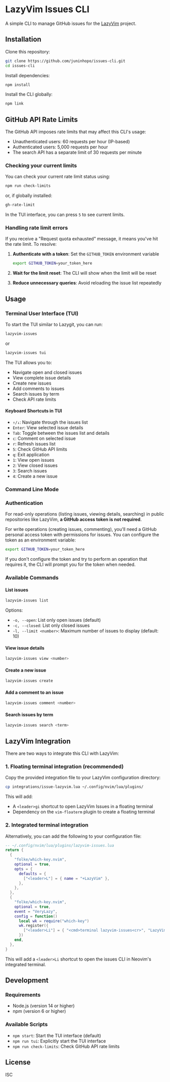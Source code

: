 # LazyVim Issues CLI

A simple CLI to manage GitHub issues for the [LazyVim](https://github.com/LazyVim/LazyVim) project.

## Installation

Clone this repository:

```bash
git clone https://github.com/juninhopo/issues-cli.git
cd issues-cli
```

Install dependencies:

```bash
npm install
```

Install the CLI globally:

```bash
npm link
```

## GitHub API Rate Limits

The GitHub API imposes rate limits that may affect this CLI's usage:

- Unauthenticated users: 60 requests per hour (IP-based)
- Authenticated users: 5,000 requests per hour
- The search API has a separate limit of 30 requests per minute

### Checking your current limits

You can check your current rate limit status using:

```bash
npm run check-limits
```

or, if globally installed:

```bash
gh-rate-limit
```

In the TUI interface, you can press `5` to see current limits.

### Handling rate limit errors

If you receive a "Request quota exhausted" message, it means you've hit the rate limit. To resolve:

1. **Authenticate with a token**: Set the `GITHUB_TOKEN` environment variable
   ```bash
   export GITHUB_TOKEN=your_token_here
   ```

2. **Wait for the limit reset**: The CLI will show when the limit will be reset

3. **Reduce unnecessary queries**: Avoid reloading the issue list repeatedly

## Usage

### Terminal User Interface (TUI)

To start the TUI similar to Lazygit, you can run:

```bash
lazyvim-issues
```

or

```bash
lazyvim-issues tui
```

The TUI allows you to:
- Navigate open and closed issues
- View complete issue details
- Create new issues
- Add comments to issues
- Search issues by term
- Check API rate limits

#### Keyboard Shortcuts in TUI
- `↑/↓`: Navigate through the issues list
- `Enter`: View selected issue details
- `Tab`: Toggle between the issues list and details
- `c`: Comment on selected issue
- `r`: Refresh issues list
- `5`: Check GitHub API limits
- `q`: Exit application
- `1`: View open issues
- `2`: View closed issues
- `3`: Search issues
- `4`: Create a new issue

### Command Line Mode

### Authentication

For read-only operations (listing issues, viewing details, searching) in public repositories like LazyVim, **a GitHub access token is not required**.

For write operations (creating issues, commenting), you'll need a GitHub personal access token with permissions for issues. You can configure the token as an environment variable:

```bash
export GITHUB_TOKEN=your_token_here
```

If you don't configure the token and try to perform an operation that requires it, the CLI will prompt you for the token when needed.

### Available Commands

#### List issues

```bash
lazyvim-issues list
```

Options:
- `-o, --open`: List only open issues (default)
- `-c, --closed`: List only closed issues
- `-l, --limit <number>`: Maximum number of issues to display (default: 10)

#### View issue details

```bash
lazyvim-issues view <number>
```

#### Create a new issue

```bash
lazyvim-issues create
```

#### Add a comment to an issue

```bash
lazyvim-issues comment <number>
```

#### Search issues by term

```bash
lazyvim-issues search <term>
```

## LazyVim Integration

There are two ways to integrate this CLI with LazyVim:

### 1. Floating terminal integration (recommended)

Copy the provided integration file to your LazyVim configuration directory:

```bash
cp integrations/issue-lazyvim.lua ~/.config/nvim/lua/plugins/
```

This will add:
- A `<leader>gi` shortcut to open LazyVim Issues in a floating terminal
- Dependency on the `vim-floaterm` plugin to create a floating terminal

### 2. Integrated terminal integration

Alternatively, you can add the following to your configuration file:

```lua
-- ~/.config/nvim/lua/plugins/lazyvim-issues.lua
return {
  {
    "folke/which-key.nvim",
    optional = true,
    opts = {
      defaults = {
        ["<leader>L"] = { name = "+LazyVim" },
      },
    },
  },
  {
    "folke/which-key.nvim",
    optional = true,
    event = "VeryLazy",
    config = function()
      local wk = require("which-key")
      wk.register({
        ["<leader>Li"] = { "<cmd>terminal lazyvim-issues<cr>", "LazyVim Issues" },
      })
    end,
  },
}
```

This will add a `<leader>Li` shortcut to open the issues CLI in Neovim's integrated terminal.

## Development

### Requirements

- Node.js (version 14 or higher)
- npm (version 6 or higher)

### Available Scripts

- `npm start`: Start the TUI interface (default)
- `npm run tui`: Explicitly start the TUI interface
- `npm run check-limits`: Check GitHub API rate limits

## License

ISC
